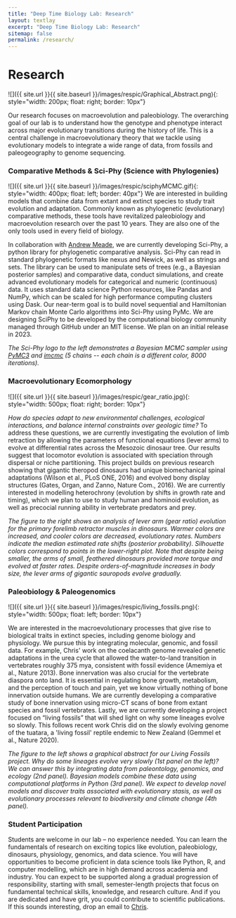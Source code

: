 ```yaml
---
title: "Deep Time Biology Lab: Research"
layout: textlay
excerpt: "Deep Time Biology Lab: Research"
sitemap: false
permalink: /research/
---
```


# Research
![]({{ site.url }}{{ site.baseurl }}/images/respic/Graphical_Abstract.png){: style="width: 200px; float: right; border: 10px"}

Our research focuses on macroevolution and paleobiology. The overarching goal of our lab is to understand how the genotype and phenotype interact across major evolutionary transitions during the history of life. This is a central challenge in macroevolutionary theory that we tackle using evolutionary models to integrate a wide range of data, from fossils and paleogeography to genome sequencing.

### Comparative Methods & Sci-Phy (Science with Phylogenies)
![]({{ site.url }}{{ site.baseurl }}/images/respic/sciphyMCMC.gif){: style="width: 400px; float: left; border: 40px"}
We are interested in building models that combine data from extant and extinct species to study trait evolution and adaptation. Commonly known as phylogenetic (evolutionary) comparative methods, these tools have revitalized paleobiology and macroevolution research over the past 10 years. They are also one of the only tools used in every field of biology. 

In collaboration with [Andrew Meade](http://www.reading.ac.uk/biologicalsciences/about/staff/a-meade.aspx), we are currently developing Sci-Phy, a python library for phylogenetic comparative analysis. Sci-Phy can read in standard phylogenetic formats like nexus and Newick, as well as strings and sets. The library can be used to manipulate sets of trees (e.g., a Bayesian posterior samples) and comparative data, conduct simulations, and create advanced evolutionary models for categorical and numeric (continuous) data. It uses standard data science Python resources, like Pandas and NumPy, which can be scaled for high performance computing clusters using Dask. Our near-term goal is to build novel sequential and Hamiltonian Markov chain Monte Carlo algorithms into Sci-Phy using PyMc. We are designing SciPhy to be developed by the computational biology community managed through GitHub under an MIT license. We plan on an initial release in 2023.

*The Sci-Phy logo to the left demonstrates a Bayesian MCMC sampler using [PyMC3](https://docs.pymc.io/) and [imcmc](https://github.com/ColCarroll/imcmc) (5 chains -- each chain is a different color, 8000 iterations).*

### Macroevolutionary Ecomorphology
![]({{ site.url }}{{ site.baseurl }}/images/respic/gear_ratio.jpg){: style="width: 500px; float: right; border: 10px"}

*How do species adapt to new environmental challenges, ecological interactions, and balance internal constraints over geologic time?* To address these questions, we are currently investigating the evolution of limb retraction by allowing the parameters of functional equations (lever arms) to evolve at differential rates across the Mesozoic dinosaur tree. Our results suggest that locomotor evolution is associated with speciation through dispersal or niche partitioning. This project builds on previous research showing that gigantic theropod dinosaurs had unique biomechanical spinal adaptations (Wilson et al., PLoS ONE, 2016) and evolved bony display structures (Gates, Organ, and Zanno, Nature Com., 2016). We are currently interested in modelling heterochrony (evolution by shifts in growth rate and timing), which we plan to use to study human and hominoid evolution, as well as precocial running ability in vertebrate predators and prey.

*The figure to the right shows an analysis of lever arm (gear ratio) evolution for the primary forelimb retractor muscles in dinosaurs. Warmer colors are increased, and cooler colors are decreased, evolutionary rates. Numbers indicate the median estimated rate shifts (posterior probability). Silhouette colors correspond to points in the lower-right plot. Note that despite being smaller, the arms of small, feathered dinosaurs provided more torque and evolved at faster rates. Despite orders-of-magnitude increases in body size, the lever arms of gigantic sauropods evolve gradually.*

### Paleobiology & Paleogenomics
![]({{ site.url }}{{ site.baseurl }}/images/respic/living_fossils.png){: style="width: 500px; float: left; border: 10px"}

We are interested in the macroevolutionary processes that give rise to biological traits in extinct species, including genome biology and physiology. We pursue this by integrating molecular, genomic, and fossil data. For example, Chris' work on the coelacanth genome revealed genetic adaptations in the urea cycle that allowed the water-to-land transition in vertebrates roughly 375 mya, consistent with fossil evidence (Amemiya et al., Nature 2013). Bone innervation was also crucial for the vertebrate diaspora onto land. It is essential in regulating bone growth, metabolism, and the perception of touch and pain, yet we know virtually nothing of bone innervation outside humans. We are currently developing a comparative study of bone innervation using micro-CT scans of bone from extant species and fossil vertebrates. Lastly, we are currently developing a project focused on “living fossils” that will shed light on why some lineages evolve so slowly. This follows recent work Chris did on the slowly evolving genome of the tuatara, a 'living fossil' reptile endemic to New Zealand (Gemmel et al., Nature 2020).

*The figure to the left shows a graphical abstract for our Living Fossils project. Why do some lineages evolve very slowly (1st panel on the left)? We can answer this by integrating data from paleontology, genomics, and ecology (2nd panel). Bayesian models combine these data using computational platforms in Python (3rd panel). We expect to develop novel models and discover traits associated with evolutionary stasis, as well as evolutionary processes relevant to biodiversity and climate change (4th panel).*


### Student Participation
Students are welcome in our lab – no experience needed. You can learn the fundamentals of research on exciting topics like evolution, paleobiology, dinosaurs, physiology, genomics, and data science. You will have opportunities to become proficient in data science tools like Python, R, and computer modelling, which are in high demand across academia and industry. You can expect to be supported along a gradual progression of responsibility, starting with small, semester-length projects that focus on fundamental technical skills, knowledge, and research culture. And if you are dedicated and have grit, you could contribute to scientific publications. If this sounds interesting, drop an email to <a href="mailto:c.l.organ@reading.ac.uk">Chris</a>.
